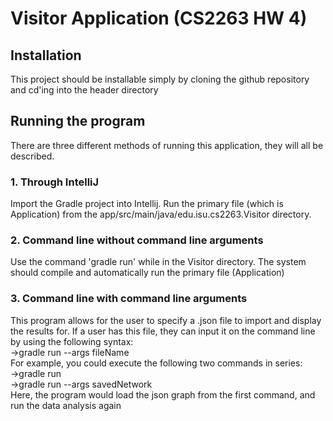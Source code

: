 # Visitor Application (CS2263 HW 4)

## Installation
This project should be installable simply by cloning the github repository and cd'ing into the header directory

## Running the program
There are three different methods of running this application, they will all be described.
### 1. Through IntelliJ
Import the Gradle project into Intellij. Run the primary file (which is Application) from the app/src/main/java/edu.isu.cs2263.Visitor directory.
### 2. Command line without command line arguments
Use the command 'gradle run' while in the Visitor directory. The system should compile and automatically run the primary file (Application)
### 3. Command line with command line arguments
This program allows for the user to specify a .json file to import and display the results for. If a user has this file, they can input it on the command line by using the following syntax:  
->gradle run --args fileName  
For example, you could execute the following two commands in series:  
->gradle run  
->gradle run --args savedNetwork  
Here, the program would load the json graph from the first command, and run the data analysis again  
